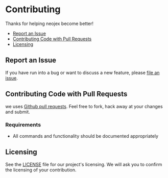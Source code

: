 # Contributing

Thanks for helping neojex become better! 
  - [Report an Issue](#report-an-issue)
  - [Contributing Code with Pull Requests](#contributing-code-with-pull-requests)
  - [Licensing](#licensing)

## Report an Issue

If you have run into a bug or want to discuss a new feature, please [file an issue](https://github.com/jexroid/neojex/issues).

## Contributing Code with Pull Requests

we uses [Github pull requests](https://github.com/jexroid/neojex/pulls). Feel free to fork, hack away at your changes and submit.

### Requirements

 *  All commands and functionality should be documented appropriately


## Licensing

See the [LICENSE](https://github.com/jexroid/neojex/blob/main/LICENSE) file for our project's licensing. We will ask you to confirm the licensing of your contribution.
